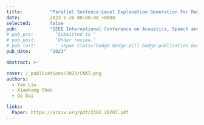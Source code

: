```yaml
---
title:          "Parallel Sentence-Level Explanation Generation For Real-World Low-Resource Scenarios"
date:           2023-1-26 00:00:00 +0800
selected:       false
pub:            "IEEE International Conference on Acoustics, Speech and Signal Processing (ICASSP)"
# pub_pre:        "Submitted to "
# pub_post:       'Under review.'
# pub_last:       ' <span class="badge badge-pill badge-publication badge-success">Oral</span>'
pub_date:       "2023"

abstract: >-

cover: /_publications/2023/CNAT.png
authors:
  - Yan Liu
  - Xiaokang Chen
  - Qi Dai

links:
  Paper: https://arxiv.org/pdf/2302.10707.pdf
---
```

